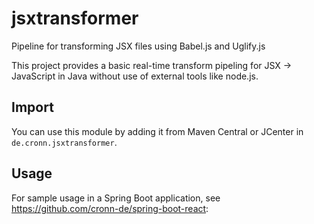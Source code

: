 # jsxtransformer
Pipeline for transforming JSX files using Babel.js and Uglify.js

This project provides a basic real-time transform pipeling for JSX -> JavaScript in Java without use of external tools like node.js.

## Import
You can use this module by adding it from Maven Central or JCenter in `de.cronn.jsxtransformer`.

## Usage
For sample usage in a Spring Boot application, see <https://github.com/cronn-de/spring-boot-react>:
